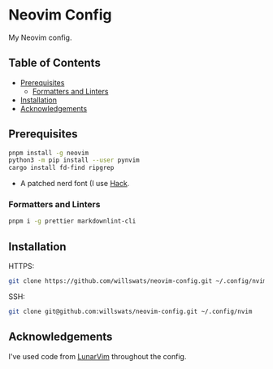# Neovim Config

My Neovim config.

## Table of Contents

<!--toc:start-->

- [Prerequisites](#prerequisites)
  - [Formatters and Linters](#formatters-and-linters)
- [Installation](#installation)
- [Acknowledgements](#acknowledgements)
<!--toc:end-->

## Prerequisites

```bash
pnpm install -g neovim
python3 -m pip install --user pynvim
cargo install fd-find ripgrep
```

- A patched nerd font (I use [Hack](https://github.com/ryanoasis/nerd-fonts/tree/master/patched-fonts/Hack).

### Formatters and Linters

```bash
pnpm i -g prettier markdownlint-cli
```

## Installation

HTTPS:

```bash
git clone https://github.com/willswats/neovim-config.git ~/.config/nvim
```

SSH:

```bash
git clone git@github.com:willswats/neovim-config.git ~/.config/nvim
```

## Acknowledgements

I've used code from [LunarVim](https://github.com/lunarvim/lunarvim) throughout the config.
